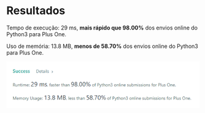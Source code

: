 # Resultados
<p>Tempo de execução: 29 ms, <strong>mais rápido que 98.00%</strong> dos envios online do Python3 para Plus One.</p>
<p>Uso de memória: 13.8 MB, <strong>menos de 58.70%</strong> dos envios online do Python3 para Plus One.</p>
<img href="https://github.com/cssgabriel/challenges/blob/main/LeetCode/Python/66%20-%20Plus%20One%20%5BEASY%5D/Plus%20One.png" src="https://github.com/cssgabriel/challenges/blob/main/LeetCode/Python/66%20-%20Plus%20One%20%5BEASY%5D/Plus%20One.png" alt="results"/>
